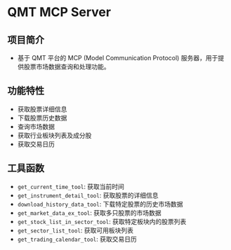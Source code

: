 # QMT MCP Server

## 项目简介

- 基于 QMT 平台的 MCP (Model Communication Protocol) 服务器，用于提供股票市场数据查询和处理功能。

## 功能特性

- 获取股票详细信息
- 下载股票历史数据
- 查询市场数据
- 获取行业板块列表及成分股
- 获取交易日历


## 工具函数

- `get_current_time_tool`: 获取当前时间
- `get_instrument_detail_tool`: 获取股票的详细信息
- `download_history_data_tool`: 下载特定股票的历史市场数据
- `get_market_data_ex_tool`: 获取多只股票的市场数据
- `get_stock_list_in_sector_tool`: 获取特定板块内的股票列表
- `get_sector_list_tool`: 获取可用板块列表
- `get_trading_calendar_tool`: 获取交易日历
